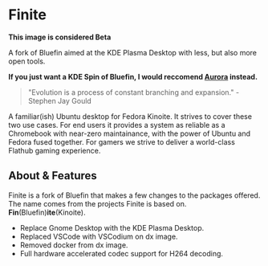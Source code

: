 # Finite
**This image is considered Beta** 

A fork of Bluefin aimed at the KDE Plasma Desktop with less, but also more open tools.

**If you just want a KDE Spin of Bluefin, I would reccomend [Aurora](https://github.com/NiHaiden/aurora) instead.**

> "Evolution is a process of constant branching and expansion." - Stephen Jay Gould

A familiar(ish) Ubuntu desktop for Fedora Kinoite. It strives to cover these two use cases. For end users it provides a system as reliable as a Chromebook with near-zero maintainance, with the power of Ubuntu and Fedora fused together. For gamers we strive to deliver a world-class Flathub gaming experience.

## About & Features

Finite is a fork of Bluefin that makes a few changes to the packages offered. The name comes from the projects Finite is based on. **Fin**(Bluefin)**ite**(Kinoite).

- Replace Gnome Desktop with the KDE Plasma Desktop.
- Replaced VSCode with VSCodium on dx image.
- Removed docker from dx image.
- Full hardware accelerated codec support for H264 decoding.
